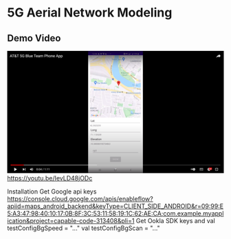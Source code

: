 # 5G Aerial Network Modeling

## Demo Video

[![IMAGE](https://github.com/Charlieletscode/AtntBlueTeamApp/blob/master/Untitled.png)](https://youtu.be/IevLD48jODc)
https://youtu.be/IevLD48jODc

Installation
Get Google api keys https://console.cloud.google.com/apis/enableflow?apiid=maps_android_backend&keyType=CLIENT_SIDE_ANDROID&r=09:99:E5:A3:47:98:40:10:17:0B:8F:3C:53:11:58:19:1C:62:AE:CA;com.example.myapplication&project=capable-code-313408&pli=1
Get Ookla SDK keys and 
val testConfigBgSpeed = "..."
val testConfigBgScan =  "..."
